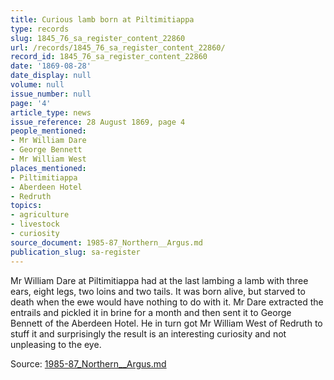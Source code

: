 ```yaml
---
title: Curious lamb born at Piltimitiappa
type: records
slug: 1845_76_sa_register_content_22860
url: /records/1845_76_sa_register_content_22860/
record_id: 1845_76_sa_register_content_22860
date: '1869-08-28'
date_display: null
volume: null
issue_number: null
page: '4'
article_type: news
issue_reference: 28 August 1869, page 4
people_mentioned:
- Mr William Dare
- George Bennett
- Mr William West
places_mentioned:
- Piltimitiappa
- Aberdeen Hotel
- Redruth
topics:
- agriculture
- livestock
- curiosity
source_document: 1985-87_Northern__Argus.md
publication_slug: sa-register
---
```


Mr William Dare at Piltimitiappa had at the last lambing a lamb with three ears, eight legs, two loins and two tails.  It was born alive, but starved to death when the ewe would have nothing to do with it.  Mr Dare extracted the entrails and pickled it in brine for a month and then sent it to George Bennett of the Aberdeen Hotel.  He in turn got Mr William West of Redruth to stuff it and surprisingly the result is an interesting curiosity and not unpleasing to the eye.

Source: [1985-87_Northern__Argus.md](/downloads/markdown/1985-87_Northern__Argus.md)
